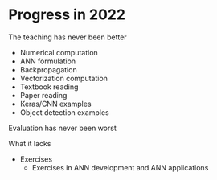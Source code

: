# Progress in 2022
The teaching has never been better
* Numerical computation
* ANN formulation
* Backpropagation
* Vectorization computation
* Textbook reading
* Paper reading
* Keras/CNN examples
* Object detection examples

Evaluation has never been worst

What it lacks
* Exercises
  * Exercises in ANN development and ANN applications
